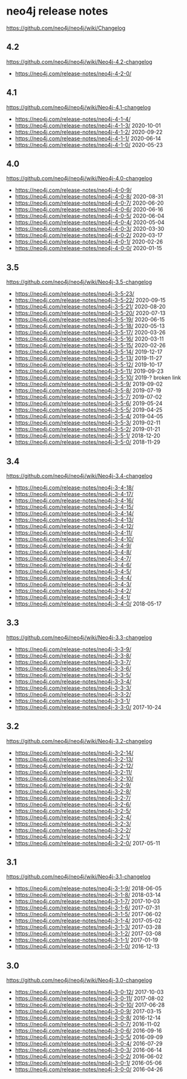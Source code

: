 # neo4j release notes

https://github.com/neo4j/neo4j/wiki/Changelog

## 4.2

https://github.com/neo4j/neo4j/wiki/Neo4j-4.2-changelog

+ https://neo4j.com/release-notes/neo4j-4-2-0/


## 4.1

https://github.com/neo4j/neo4j/wiki/Neo4j-4.1-changelog

+ https://neo4j.com/release-notes/neo4j-4-1-4/
+ https://neo4j.com/release-notes/neo4j-4-1-3/ 2020-10-01
+ https://neo4j.com/release-notes/neo4j-4-1-2/ 2020-09-22
+ https://neo4j.com/release-notes/neo4j-4-1-1/ 2020-06-14
+ https://neo4j.com/release-notes/neo4j-4-1-0/ 2020-05-23


## 4.0

https://github.com/neo4j/neo4j/wiki/Neo4j-4.0-changelog

+ https://neo4j.com/release-notes/neo4j-4-0-9/
+ https://neo4j.com/release-notes/neo4j-4-0-8/ 2020-08-31
+ https://neo4j.com/release-notes/neo4j-4-0-7/ 2020-06-20
+ https://neo4j.com/release-notes/neo4j-4-0-6/ 2020-06-16
+ https://neo4j.com/release-notes/neo4j-4-0-5/ 2020-06-04
+ https://neo4j.com/release-notes/neo4j-4-0-4/ 2020-05-04
+ https://neo4j.com/release-notes/neo4j-4-0-3/ 2020-03-30
+ https://neo4j.com/release-notes/neo4j-4-0-2/ 2020-03-17
+ https://neo4j.com/release-notes/neo4j-4-0-1/ 2020-02-26
+ https://neo4j.com/release-notes/neo4j-4-0-0/ 2020-01-15


## 3.5

https://github.com/neo4j/neo4j/wiki/Neo4j-3.5-changelog

+ https://neo4j.com/release-notes/neo4j-3-5-23/
+ https://neo4j.com/release-notes/neo4j-3-5-22/ 2020-09-15
+ https://neo4j.com/release-notes/neo4j-3-5-21/ 2020-08-20
+ https://neo4j.com/release-notes/neo4j-3-5-20/ 2020-07-13
+ https://neo4j.com/release-notes/neo4j-3-5-19/ 2020-06-15
+ https://neo4j.com/release-notes/neo4j-3-5-18/ 2020-05-13
+ https://neo4j.com/release-notes/neo4j-3-5-17/ 2020-03-26
+ https://neo4j.com/release-notes/neo4j-3-5-16/ 2020-03-11
+ https://neo4j.com/release-notes/neo4j-3-5-15/ 2020-02-26
+ https://neo4j.com/release-notes/neo4j-3-5-14/ 2019-12-17
+ https://neo4j.com/release-notes/neo4j-3-5-13/ 2019-11-27
+ https://neo4j.com/release-notes/neo4j-3-5-12/ 2019-10-17
+ https://neo4j.com/release-notes/neo4j-3-5-11/ 2019-09-23
+ https://neo4j.com/release-notes/neo4j-3-5-10/ 2019-?      broken link
+ https://neo4j.com/release-notes/neo4j-3-5-9/  2019-09-02
+ https://neo4j.com/release-notes/neo4j-3-5-8/  2019-07-19
+ https://neo4j.com/release-notes/neo4j-3-5-7/  2019-07-02
+ https://neo4j.com/release-notes/neo4j-3-5-6/  2019-05-24
+ https://neo4j.com/release-notes/neo4j-3-5-5/  2019-04-25
+ https://neo4j.com/release-notes/neo4j-3-5-4/  2019-04-05
+ https://neo4j.com/release-notes/neo4j-3-5-3/  2019-02-11
+ https://neo4j.com/release-notes/neo4j-3-5-2/  2019-01-21
+ https://neo4j.com/release-notes/neo4j-3-5-1/  2018-12-20
+ https://neo4j.com/release-notes/neo4j-3-5-0/  2018-11-29


## 3.4

https://github.com/neo4j/neo4j/wiki/Neo4j-3.4-changelog

+ https://neo4j.com/release-notes/neo4j-3-4-18/
+ https://neo4j.com/release-notes/neo4j-3-4-17/
+ https://neo4j.com/release-notes/neo4j-3-4-16/
+ https://neo4j.com/release-notes/neo4j-3-4-15/
+ https://neo4j.com/release-notes/neo4j-3-4-14/
+ https://neo4j.com/release-notes/neo4j-3-4-13/
+ https://neo4j.com/release-notes/neo4j-3-4-12/
+ https://neo4j.com/release-notes/neo4j-3-4-11/
+ https://neo4j.com/release-notes/neo4j-3-4-10/
+ https://neo4j.com/release-notes/neo4j-3-4-9/
+ https://neo4j.com/release-notes/neo4j-3-4-8/
+ https://neo4j.com/release-notes/neo4j-3-4-7/
+ https://neo4j.com/release-notes/neo4j-3-4-6/
+ https://neo4j.com/release-notes/neo4j-3-4-5/
+ https://neo4j.com/release-notes/neo4j-3-4-4/
+ https://neo4j.com/release-notes/neo4j-3-4-3/
+ https://neo4j.com/release-notes/neo4j-3-4-2/
+ https://neo4j.com/release-notes/neo4j-3-4-1/
+ https://neo4j.com/release-notes/neo4j-3-4-0/  2018-05-17


## 3.3

https://github.com/neo4j/neo4j/wiki/Neo4j-3.3-changelog

+ https://neo4j.com/release-notes/neo4j-3-3-9/
+ https://neo4j.com/release-notes/neo4j-3-3-8/
+ https://neo4j.com/release-notes/neo4j-3-3-7/
+ https://neo4j.com/release-notes/neo4j-3-3-6/
+ https://neo4j.com/release-notes/neo4j-3-3-5/
+ https://neo4j.com/release-notes/neo4j-3-3-4/
+ https://neo4j.com/release-notes/neo4j-3-3-3/
+ https://neo4j.com/release-notes/neo4j-3-3-2/
+ https://neo4j.com/release-notes/neo4j-3-3-1/
+ https://neo4j.com/release-notes/neo4j-3-3-0/   2017-10-24


## 3.2

https://github.com/neo4j/neo4j/wiki/Neo4j-3.2-changelog

+ https://neo4j.com/release-notes/neo4j-3-2-14/
+ https://neo4j.com/release-notes/neo4j-3-2-13/
+ https://neo4j.com/release-notes/neo4j-3-2-12/
+ https://neo4j.com/release-notes/neo4j-3-2-11/
+ https://neo4j.com/release-notes/neo4j-3-2-10/
+ https://neo4j.com/release-notes/neo4j-3-2-9/
+ https://neo4j.com/release-notes/neo4j-3-2-8/
+ https://neo4j.com/release-notes/neo4j-3-2-7/
+ https://neo4j.com/release-notes/neo4j-3-2-6/
+ https://neo4j.com/release-notes/neo4j-3-2-5/
+ https://neo4j.com/release-notes/neo4j-3-2-4/
+ https://neo4j.com/release-notes/neo4j-3-2-3/
+ https://neo4j.com/release-notes/neo4j-3-2-2/
+ https://neo4j.com/release-notes/neo4j-3-2-1/
+ https://neo4j.com/release-notes/neo4j-3-2-0/  2017-05-11


## 3.1

https://github.com/neo4j/neo4j/wiki/Neo4j-3.1-changelog

+ https://neo4j.com/release-notes/neo4j-3-1-9/  2018-06-05
+ https://neo4j.com/release-notes/neo4j-3-1-8/  2018-03-14
+ https://neo4j.com/release-notes/neo4j-3-1-7/  2017-10-03
+ https://neo4j.com/release-notes/neo4j-3-1-6/  2017-07-31
+ https://neo4j.com/release-notes/neo4j-3-1-5/  2017-06-02
+ https://neo4j.com/release-notes/neo4j-3-1-4/  2017-05-02
+ https://neo4j.com/release-notes/neo4j-3-1-3/  2017-03-28
+ https://neo4j.com/release-notes/neo4j-3-1-2/  2017-03-08
+ https://neo4j.com/release-notes/neo4j-3-1-1/  2017-01-19
+ https://neo4j.com/release-notes/neo4j-3-1-0/  2016-12-13


## 3.0

https://github.com/neo4j/neo4j/wiki/Neo4j-3.0-changelog

+ https://neo4j.com/release-notes/neo4j-3-0-12/ 2017-10-03
+ https://neo4j.com/release-notes/neo4j-3-0-11/ 2017-08-02
+ https://neo4j.com/release-notes/neo4j-3-0-10/ 2017-06-28
+ https://neo4j.com/release-notes/neo4j-3-0-9/  2017-03-15
+ https://neo4j.com/release-notes/neo4j-3-0-8/  2016-12-14
+ https://neo4j.com/release-notes/neo4j-3-0-7/  2016-11-02
+ https://neo4j.com/release-notes/neo4j-3-0-6/  2016-09-16
+ https://neo4j.com/release-notes/neo4j-3-0-5/  2016-09-09
+ https://neo4j.com/release-notes/neo4j-3-0-4/  2016-07-29
+ https://neo4j.com/release-notes/neo4j-3-0-3/  2016-06-14
+ https://neo4j.com/release-notes/neo4j-3-0-2/  2016-06-02
+ https://neo4j.com/release-notes/neo4j-3-0-1/  2016-05-06
+ https://neo4j.com/release-notes/neo4j-3-0-0/  2016-04-26

